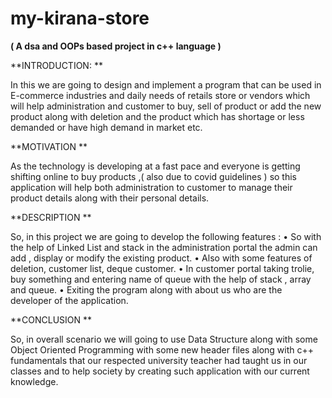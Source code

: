 # my-kirana-store
**( A dsa and OOPs based project in c++ language )**

**INTRODUCTION: **

In this we are going to design and implement a program that can be used in E-commerce industries and daily needs of retails store or vendors which 
will help administration and customer to buy, sell of product or add the new product along with deletion and the product which has shortage or less demanded
or have high demand in market etc. 

**MOTIVATION **

As the technology is developing at a fast pace and everyone is getting shifting online to buy products ,( also due to covid guidelines ) so this application will help both administration to customer to manage their product details along with their personal details. 

**DESCRIPTION **

So, in this project we are going to develop the following features : 
• So with the help of Linked List and stack in the administration 
portal the admin can add , display or modify the existing 
product. 
• Also with some features of deletion, customer list, deque 
customer. 
• In customer portal taking trolie, buy something and entering 
name of queue with the help of stack , array and queue. 
• Exiting the program along with about us who are the developer 
of the application. 

**CONCLUSION **

So, in overall scenario we will going to use Data Structure along with some Object Oriented Programming with some new header files along with c++ fundamentals that our respected university teacher had taught us in our classes and to help society by creating such application with our current knowledge. 
